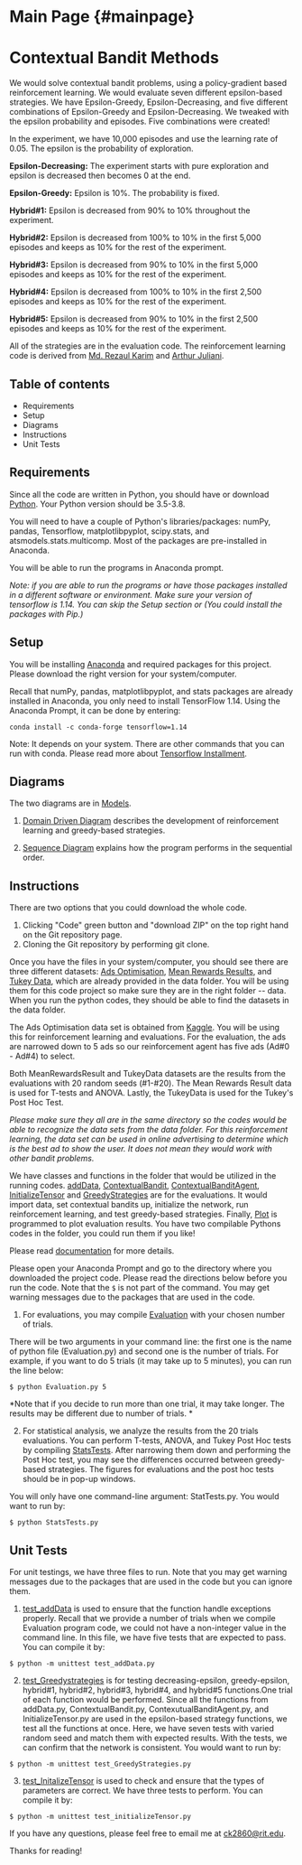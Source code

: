 Main Page {#mainpage}
=========

# Contextual Bandit Methods
We would solve contextual bandit problems, using a policy-gradient based reinforcement learning. We would evaluate seven different epsilon-based strategies. We have Epsilon-Greedy, Epsilon-Decreasing, and five different combinations of Epsilon-Greedy and Epsilon-Decreasing. We tweaked with the epsilon probability and episodes.  Five combinations were created! 

In the experiment, we have 10,000 episodes and use the learning rate of 0.05. The epsilon is the probability of exploration.

**Epsilon-Decreasing:** The experiment starts with pure exploration and epsilon is decreased then becomes 0 at the end.

**Epsilon-Greedy:** Epsilon is 10%. The probability is fixed.

**Hybrid#1:** Epsilon is decreased from 90% to 10% throughout the experiment. 

**Hybrid#2:** Epsilon is decreased from 100% to 10% in the first 5,000 episodes and keeps as 10% for the rest of the experiment.

**Hybrid#3:** Epsilon is decreased from 90% to 10% in the first 5,000 episodes and keeps as 10% for the rest of the experiment.

**Hybrid#4:** Epsilon is decreased from 100% to 10% in the first 2,500 episodes and keeps as 10% for the rest of the experiment.

**Hybrid#5:** Epsilon is decreased from 90% to 10% in the first 2,500 episodes and keeps as 10% for the rest of the experiment.

All of the strategies are in the evaluation code. The reinforcement learning code is derived from [Md. Rezaul Karim](https://www.oreilly.com/library/view/tensorflow-powerful-predictive/9781789136913/) and [Arthur Juliani](https://medium.com/emergent-future/simple-reinforcement-learning-with-tensorflow-part-1-5-contextual-bandits-bff01d1aad9c). 

## Table of contents
* Requirements
* Setup
* Diagrams
* Instructions
* Unit Tests

## Requirements
Since all the code are written in Python, you should have or download [Python](https://www.python.org/downloads/).  Your Python version should be 3.5-3.8.

You will need to have a couple of Python's libraries/packages: numPy, pandas, Tensorflow, matplotlibpyplot, scipy.stats, and atsmodels.stats.multicomp. Most of the packages are pre-installed in Anaconda.

You will be able to run the programs in Anaconda prompt. 

*Note: if you are able to run the programs or have those packages installed in a different software or environment. Make sure your version of tensorflow is 1.14. You can skip the Setup section or  (You could install the packages with Pip.)*
                                            
## Setup
You will be installing [Anaconda](http://anaconda.com/downloads) and required packages for this project. 
Please download the right version for your system/computer.
 
Recall that numPy, pandas,  matplotlibpyplot, and stats packages are already installed in Anaconda, you only need to install TensorFlow 1.14. Using the Anaconda Prompt, it can be done by entering:

```
conda install -c conda-forge tensorflow=1.14
```
Note: It depends on your system. There are other commands that you can run with conda. Please read more about [Tensorflow Installment](https://anaconda.org/conda-forge/tensorflow). 

## Diagrams
The two diagrams are in [Models](https://github.com/ck2860/MidtermCode-CondyKan/tree/master/models).

1. [Domain Driven Diagram](https://github.com/ck2860/MidtermCode-CondyKan/blob/master/models/DomainModel-Midterm.png) describes the development of reinforcement learning and greedy-based strategies.  

2. [Sequence Diagram](https://github.com/ck2860/MidtermCode-CondyKan/blob/master/models/SequenceDiagram-Midterm.png) explains how the program performs in the sequential order. 

## Instructions

There are two options that you could download the whole code. 
1. Clicking "Code" green button and "download ZIP" on the top right hand on the Git repository page. 
2. Cloning the Git repository by performing git clone. 

Once you have the files in your system/computer, you should see there are three different datasets: [Ads Optimisation](https://github.com/ck2860/MidtermCode-CondyKan/blob/master/data/Ads_Optimisation.csv), [Mean Rewards Results](https://github.com/ck2860/MidtermCode-CondyKan/blob/master/data/MeanRewardsResult.csv), and [Tukey Data](https://github.com/ck2860/MidtermCode-CondyKan/blob/master/data/TukeyData.csv), which are already provided in the data folder. You will be using them for this code project so make sure they are in the right folder -- data. When you run the python codes, they should be able to find the datasets in the data folder. 
 
The Ads Optimisation data set is obtained from [Kaggle](https://www.kaggle.com/akram24/ads-ctr-optimisation).  You
will be using this for reinforcement learning and evaluations. For the evaluation, the ads are narrowed down to 5
ads so our reinforcement agent has five ads (Ad#0 - Ad#4) to select.
 
Both MeanRewardsResult and TukeyData datasets are the results from the evaluations with 20 random seeds (#1-#20). The Mean Rewards Result data is used for T-tests and ANOVA. Lastly, the TukeyData is used for the Tukey's Post Hoc Test. 

*Please make sure they all are in the same directory so the codes would be able to recognize the data sets from the data folder. For this reinforcement learning, the data set can be used in online advertising to determine which is the best ad to show the user. It does not mean they would work with other bandit problems.*

We have classes and functions in the folder that would be utilized in the running codes. [addData](https://github.com/ck2860/MidtermCode-CondyKan/blob/master/addData.py), [ContextualBandit](https://github.com/ck2860/MidtermCode-CondyKan/blob/master/ContextualBandit.py), [ContextualBanditAgent](https://github.com/ck2860/MidtermCode-CondyKan/blob/master/ContextualBanditAgent.py), [InitializeTensor](https://github.com/ck2860/MidtermCode-CondyKan/blob/master/InitializeTensor.py) and [GreedyStrategies](https://github.com/ck2860/MidtermCode-CondyKan/blob/master/GreedyStrategies.py) are for the evaluations. It would import data, set contextual bandits up, initialize the network, run reinforcement learning, and test greedy-based strategies. Finally, [Plot](https://github.com/ck2860/MidtermCode-CondyKan/blob/master/Plot.py) is programmed to plot evaluation results. You have two compilable Pythons codes in the folder, you could run them if you like! 

Please read [documentation](https://ck2860.github.io/MidtermCode-CondyKan/) for more details. 

Please open your Anaconda Prompt and go to the directory where you downloaded the project code. Please read the directions below before you run the code. Note that the ```$``` is not part of the command. You may get warning messages due to the packages that are used in the code. 

1. For evaluations, you may compile [Evaluation](https://github.com/ck2860/MidtermCode-CondyKan/blob/master/Evaluation.py) with your chosen number of trials. 

There will be two arguments in your command line: the first one is the name of python file (Evaluation.py) and second one is the number of trials. For example, if you want to do 5 trials (it may take up to 5 minutes), you can run the line below: 
```
$ python Evaluation.py 5
```
*Note that if you decide to run more than one trial, it may take longer. The results may be different due to number of trials. *

2. For statistical analysis, we analyze the results from the 20 trials evaluations. You can perform T-tests, ANOVA, and Tukey Post Hoc tests by compiling [StatsTests](https://github.com/ck2860/MidtermCode-CondyKan/blob/master/StatsTests.py). After narrowing them down and performing the Post Hoc test, you may see the differences occurred between greedy-based strategies. The figures for evaluations and the post hoc tests should be in pop-up windows. 

You will only have one command-line argument: StatTests.py. You would want to run by:
```
$ python StatsTests.py
```

## Unit Tests
For unit testings, we have three files to run. Note that you may get warning messages due to the packages that are used in the code but you can ignore them. 

1. [test_addData](https://github.com/ck2860/MidtermCode-CondyKan/blob/master/test_addData.py) is used to ensure that the function handle exceptions properly. Recall that we provide a number of trials when we compile Evaluation program code, we could not have a non-integer value in the command line.  In this file, we have five tests that are expected to pass. You can compile it by:

```
$ python -m unittest test_addData.py
```

2. [test_Greedystrategies](https://github.com/ck2860/MidtermCode-CondyKan/blob/master/test_GreedyStrategies.py) is for testing decreasing-epsilon, greedy-epsilon, hybrid#1, hybrid#2, hybrid#3, hybrid#4, and hybrid#5 functions.One trial of each function would be performed. Since all the functions from addData.py, ContextualBandit.py, ContexutualBanditAgent.py, and InitializeTensor.py are used in the epsilon-based strategy functions, we test all the functions at once. Here, we have seven tests with varied random seed and match them with expected results. With the tests, we can confirm that the network is consistent. You would want to run by:

```
$ python -m unittest test_GreedyStrategies.py
```

3. [test_InitalizeTensor](https://github.com/ck2860/MidtermCode-CondyKan/blob/master/test_InitializeTensor.py) is used to check and ensure that the types of parameters are correct. We have three tests to perform. You can compile it by: 

```
$ python -m unittest test_initializeTensor.py
```

If you have any questions, please feel free to email me at ck2860@rit.edu. 

Thanks for reading!